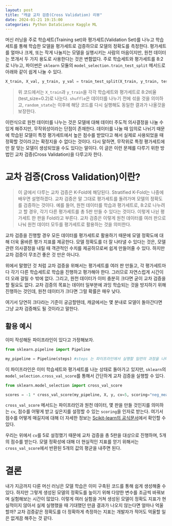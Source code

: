```yaml
---
layout: post
title: "캐글 교차 검증(Cross Validation) 리뷰"
date: 2024-01-21 19:15:00 
categories: Python DataScience Kaggle ML
---
```


머신 러닝을 주로 학습세트(Training set)와 평가세트(Validation Set)를 나누고 학습세트를 통해 학습한 모델을 평가세트로 검증하므로 모델의 정확도를 측정한다. 평가세트를 얼마나 크게, 또는 작게 나눌지는 모델을 실행시키는 사람의 마음이지만, 원천 데이터는 쪼개서 두 가지 용도로 사용한다는 것은 변함없다. 주로 학습세트와 평가세트를 8:2로 나누고, 파이썬은 `sklearn` 모듈의 `model_selection.train_test_split` 메서드로 아래와 같이 쉽게 나눌 수 있다.

```python
X_train, X_val, y_train, y_val = train_test_split(X_train, y_train, test_size=0.2, shuffle=True, random_state=1)
```

> 위 코드에서는 `X_train`과 `y_train`을 각각 학습세트와 평가세트로 8:2비율(test_size=0.2)로 나눈다. `shuffle`은 데이터를 나누기 전에 섞을 것을 의미하고, `random_state`는 이후에 해당 코드를 다시 실행해도 동일한 결과가 나올것을 보장한다.

이런식으로 원천 데이터를 나누는 것은 모델에 대해 데이터 주도적 의사결정을 나눌 수 있게 해주지만, 무작위성이라는 단점이 존재한다. 데이터를 나눌 때 임의로 나뉘기 때문에 학습된 모델이 특정 평가세트에서 높은 점수를 받았다고 해서 실제로 사용되었을 때 정확할 것이라고는 확정지을 수 없다는 것이다. 다시 말하면, 무작위로 특정 평가세트에만 잘 맞는 모델이 생성되었을 수도 있다는 말이다. 이 글은 이런 문제를 다루기 위한 방법인 교차 검증(Cross Validation)을 다루고자 한다.

# 교차 검증(Cross Validation)이란?
> 이 글에서 다루는 교차 검증은 K-Fold에 해당된다. Stratified K-Fold는 나중에 배우면 설명하겠다.
교차 검증은 말 그대로 평가세트를 돌려가며 모델의 정확도를 검증하는 것이다. 예를 들어, 원천 데이터를 학습과 평가세트로, 8:2로 나누려고 할 경우, 각기 다른 평가세트를 총 5판 만들 수 있다는 것이다. 이렇게 나뉜 평가세트 한 판을 Fold라고 부른다. 교차 검증은 이렇게 원천 데이터를 여러 판으로 나눠 원천 데이터 모두를 평가세트로 활용하는 것을 의미한다.

교차 검증을 진행할 경우 모든 데이터를 평가세트로 활용하기 때문에 모델 정확도에 대해 더욱 올바른 평가 지표를 제공한다. 모델 정확도를 더 잘 나타낼 수 있다는 것은, 모델 관련 의사결정을 내릴 때 객관적인 수치를 제공하므로써 쉽게 만들어줄 수 있다. 하지만 교차 검증이 무조건 좋은 것 만은 아니다.

위에서 말했던 것 처럼 교차 검증을 위해서는 평가세트를 여러 판 만들고, 각 평가세트마다 각기 다른 학습세트로 학습을 진행하고 평가해야 한다. 그러므로 자연스럽게 시간이 더 오래 걸릴 수 밖에 없다. 그리고, 원천 데이터가 이미 충분히 크다면 굳이 교차 검증을 할 필요도 없다. 교차 검증의 목표는 데이터 일부분에 과잉 학습되는 것을 방지하기 위해 진행하는 것인데, 원천 데이터가 크다면 그럴 확률은 매우 낮다. 

여기서 당연히 크다라는 기준이 궁금할텐데, 캐글에서는 몇 분내로 모델이 돌아간다면 그냥 교차 검증해도 될 것이라고 말한다.

## 활용 예시
이미 작성해둔 파이프라인이 있다고 가정해보자.
```python
from sklearn.pipeline import Pipeline

my_pipeline = Pipeline(steps) #steps 는 파이프라인에서 실행할 일련의 과정을 나타낸다
```
이 파이프라인은 이미 학습세트와 평가세트를 나눈 상태로 돌아가고 있지만, `sklearn`의 `model_selection.cross_val_score`를 통해서 간단하게 교차 검증을 실행할 수 있다.

```python
from sklearn.model_selection import cross_val_score

scores = -1 * cross_val_score(my_pipeline, X, y, cv=5, scoring="neg_mean_absolute_error") # 여기서는 MAE값을 음수로 받도록 설정했으므로 앞에 -1을 곱해준다.
```
`cross_val_score` 메서드는 파이프라인과 원천 데이터, 몇 판을 만들 것인지를 의미하는 `cv`, 점수를 어떻게 받고 싶은지를 설정할 수 있는 `scoring`을 인자로 받는다. 여기서 점수를 어떻게 매길지에 대해 더 자세한 정보는 [Scikit-learn의 공식문서](https://scikit-learn.org/stable/modules/model_evaluation.html)에서 확인할 수 있다.

우리는 위에서 `cv`를 5로 설정했기 때문에 교차 검증을 총 5판을 대상으로 진행하며, 5개의 점수를 받는다. 모델 정확성에 대해 더 현실적인 지표를 얻기 위해서는 `cross_val_score`에서 반환된 5개의 값의 평균을 내주면 된다.

# 결론
내가 지금까지 다룬 머신 러닝은 모델 학습은 이미 구축된 코드를 통해 쉽게 생성해줄 수 있다. 하지만 그렇게 생성된 모델의 정확도를 높이기 위해 다양한 변수를 조금씩 바꿔보며 실험해보는 시간이 많았다. 이렇게 여러 실험을 거쳐 생성된 모델이 정확도 지표가 현실적이지 않아서 실제 실행했을 때 기대했던 만큼 결과가 나오지 않는다면 얼마나 억울할까? 교차 검증같은 정확도를 더 정확하게 측정하는 지표는 개발자가 적어도 억울할 일은 없게끔 해주는 것 같다.


